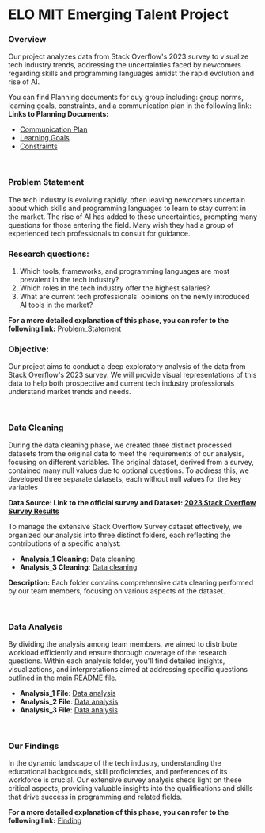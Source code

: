 # ELO MIT Emerging Talent Project

### Overview

Our project analyzes data from Stack Overflow's 2023 survey to visualize tech industry trends, addressing the uncertainties faced by newcomers regarding skills and programming languages amidst the rapid evolution and rise of AI.

You can find Planning documents for ouy group including: group norms, learning goals, constraints, and a communication plan in the following link: 
  **Links to Planning Documents:**

  - [Communication Plan](./1.collaboration/communication.md)
  - [Learning Goals](./1.collaboration/learning_goals.md)
  - [Constraints](./1.collaboration/constraints.md)
<br />

### Problem Statement
The tech industry is evolving rapidly, often leaving newcomers uncertain about which skills and programming languages to learn to stay current in the market. The rise of AI has added to these uncertainties, prompting many questions for those entering the field. Many wish they had a group of experienced tech professionals to consult for guidance.

### Research questions:

1. Which tools, frameworks, and programming languages are most prevalent in the tech industry?
2. Which roles in the tech industry offer the highest salaries?
3. What are current tech professionals' opinions on the newly introduced AI tools in the market?

**For a more detailed explanation of this phase, you can refer to the following link:** [Problem_Statement](/2.Problem_Statement/README.md)


### Objective:

Our project aims to conduct a deep exploratory analysis of the data from Stack Overflow's 2023 survey. We will provide visual representations of this data to help both prospective and current tech industry professionals understand market trends and needs.

<br />

### Data Cleaning
During the data cleaning phase, we created three distinct processed datasets from the original data to meet the requirements of our analysis, focusing on different variables. The original dataset, derived from a survey, contained many null values due to optional questions. To address this, we developed three separate datasets, each without null values for the key variables

**Data Source: Link to the official survey and Dataset: [2023 Stack Overflow Survey Results](https://survey.stackoverflow.co/)**

To manage the extensive Stack Overflow Survey dataset effectively, we organized our analysis into three distinct folders, each reflecting the contributions of a specific analyst:

- **Analysis_1 Cleaning**: [Data cleaning](/3.Analysis/Analysis_1)
- **Analysis_3 Cleaning**: [Data cleaning](/3.Analysis/Analysis_3/Data-Cleaning) 

**Description:** Each folder contains comprehensive data cleaning performed by our team members, focusing on various aspects of the dataset. 

<br />

### Data Analysis
By dividing the analysis among team members, we aimed to distribute workload efficiently and ensure thorough coverage of the research questions. Within each analysis folder, you'll find detailed insights, visualizations, and interpretations aimed at addressing specific questions outlined in the main README file.

- **Analysis_1 File**: [Data analysis](/3.Analysis/Analysis_1/Data_Analysis)
- **Analysis_2 File**: [Data analysis](/3.Analysis/Analysis_2)
- **Analysis_3 File**: [Data analysis](/3.Analysis/Analysis_3/Data-Analysis)

<br />

### Our Findings
In the dynamic landscape of the tech industry, understanding the educational backgrounds, skill proficiencies, and preferences of its workforce is crucial. Our extensive survey analysis sheds light on these critical aspects, providing valuable insights into the qualifications and skills that drive success in programming and related fields.

**For a more detailed explanation of this phase, you can refer to the following link:** [Finding](/4.Finding/ReadMe.md)




